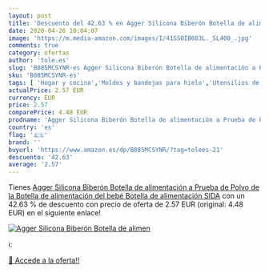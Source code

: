 ```yaml
---
layout: post
title: 'Descuento del 42.63 % en Agger Silicona Biberón Botella de alimen'
date: 2020-04-26 10:04:07
image: 'https://m.media-amazon.com/images/I/41SS0IB603L._SL400_.jpg'
comments: true
category: ofertas
author: 'tole.es'
slug: 'B085MCSYNR-es Agger Silicona Biberón Botella de alimentación a Prueba de...'
sku: 'B085MCSYNR-es'
tags: [ 'Hogar y cocina','Moldes y bandejas para hielo','Utensilios de bar','Utensilios de cocina','bebé','biberón', ]
actualPrice: 2.57 EUR
currency: EUR
price: 2.57
comparePrice: 4.48 EUR
prodname: 'Agger Silicona Biberón Botella de alimentación a Prueba de Polvo de la Botella de alimentación del bebé Botella de alimentación SIDA'
country: 'es'
flag: '🇪🇸'
brand: ''
buyurl: 'https://www.amazon.es/dp/B085MCSYNR/?tag=tolees-21'
descuento: '42.63'
average: '2.57'
---
```


Tienes [Agger Silicona Biberón Botella de alimentación a Prueba de Polvo de la Botella de alimentación del bebé Botella de alimentación SIDA](https://www.amazon.es/dp/B085MCSYNR/?tag=tolees-21) con un 42.63 % de descuento con precio de oferta de 2.57 EUR (original: 4.48 EUR) en el siguiente enlace!

[![Agger Silicona Biberón Botella de alimen](https://m.media-amazon.com/images/I/41SS0IB603L._SL400_.jpg)](https://www.amazon.es/dp/B085MCSYNR/?tag=tolees-21)

ℹ️:


[🛒 Accede a la oferta!!](https://www.amazon.es/dp/B085MCSYNR/?tag=tolees-21)
